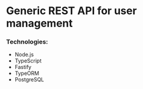 # Generic REST API for user management

### Technologies:

- Node.js
- TypeScript
- Fastify
- TypeORM
- PostgreSQL
